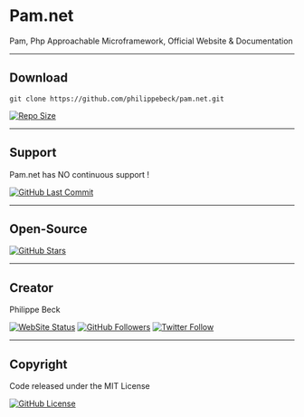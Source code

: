 # Pam.net

Pam, Php Approachable Microframework, Official Website & Documentation

---

## Download

`git clone https://github.com/philippebeck/pam.net.git`  
  
[![Repo Size](https://img.shields.io/github/repo-size/philippebeck/pam.net.svg?label=Repo+Size)](https://github.com/philippebeck/pam.net/tree/master)

---

## Support

Pam.net has NO continuous support !

[![GitHub Last Commit](https://img.shields.io/github/last-commit/philippebeck/pam.net.svg?label=Last+Commit)](https://github.com/philippebeck/pam.net/commits/master)

---

## Open-Source

[![GitHub Stars](https://img.shields.io/github/stars/philippebeck/pam.net.svg?label=GitHub+:+Pam.net+|+Stars)](https://github.com/philippebeck/pam.net)

---

## Creator

Philippe Beck

[![WebSite Status](https://img.shields.io/website-up-down-green-red/https/philippebeck.net.svg?label=https://philippebeck.net)](https://philippebeck.net)
[![GitHub Followers](https://img.shields.io/github/followers/philippebeck.svg?label=GitHub+:+philippebeck+|+Followers)](https://github.com/philippebeck)
[![Twitter Follow](https://badgen.net/twitter/follow/ph_beck)](https://twitter.com/ph_beck)

---

## Copyright

Code released under the MIT License

[![GitHub License](https://img.shields.io/github/license/philippebeck/pam.net.svg?label=License)](https://github.com/philippebeck/pam.net/blob/master/LICENSE)
